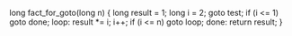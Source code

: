 long fact_for_goto(long n) {
    long result = 1;
    long i = 2;
    goto test;
    if (i <= 1)
        goto done;
loop:
    result *= i;
    i++;
    if (i <= n)
        goto loop;
done:
    return result;
}